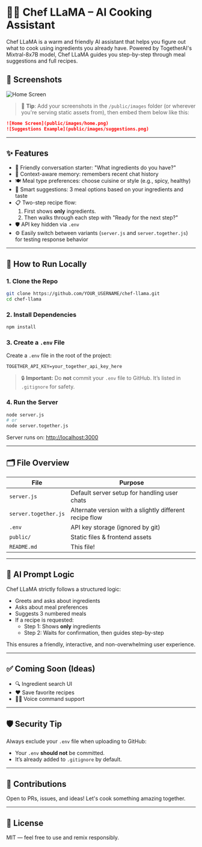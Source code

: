 # 🧑‍🍳 Chef LLaMA – AI Cooking Assistant

Chef LLaMA is a warm and friendly AI assistant that helps you figure out what to cook using ingredients you already have. Powered by TogetherAI's Mixtral-8x7B model, Chef LLaMA guides you step-by-step through meal suggestions and full recipes.

## 📸 Screenshots
![Home Screen](public/images/home.png)

> 📌 **Tip**: Add your screenshots in the `/public/images` folder (or wherever you're serving static assets from), then embed them below like this:

```md
![Home Screen](public/images/home.png)
![Suggestions Example](public/images/suggestions.png)
```

---

## ✨ Features

- 👋 Friendly conversation starter: "What ingredients do you have?"
- 🧠 Context-aware memory: remembers recent chat history
- 🍽️ Meal type preferences: choose cuisine or style (e.g., spicy, healthy)
- 🥘 Smart suggestions: 3 meal options based on your ingredients and taste
- 📋 Two-step recipe flow:
  1. First shows **only** ingredients.
  2. Then walks through each step with "Ready for the next step?"
- 🛡️ API key hidden via `.env`
- ⚙️ Easily switch between variants (`server.js` and `server.together.js`) for testing response behavior

---

## 🚀 How to Run Locally

### 1. Clone the Repo

```bash
git clone https://github.com/YOUR_USERNAME/chef-llama.git
cd chef-llama
```

### 2. Install Dependencies

```bash
npm install
```

### 3. Create a `.env` File

Create a `.env` file in the root of the project:

```dotenv
TOGETHER_API_KEY=your_together_api_key_here
```

> 🔒 **Important:** Do **not** commit your `.env` file to GitHub. It’s listed in `.gitignore` for safety.

### 4. Run the Server

```bash
node server.js
# or
node server.together.js
```

Server runs on: [http://localhost:3000](http://localhost:3000)

---

## 🗂 File Overview

| File                | Purpose |
|---------------------|---------|
| `server.js`         | Default server setup for handling user chats |
| `server.together.js`| Alternate version with a slightly different recipe flow |
| `.env`              | API key storage (ignored by git) |
| `public/`           | Static files & frontend assets |
| `README.md`         | This file! |

---

## 🧠 AI Prompt Logic

Chef LLaMA strictly follows a structured logic:

- Greets and asks about ingredients
- Asks about meal preferences
- Suggests 3 numbered meals
- If a recipe is requested:
  - Step 1: Shows **only** ingredients
  - Step 2: Waits for confirmation, then guides step-by-step

This ensures a friendly, interactive, and non-overwhelming user experience.

---

## ✅ Coming Soon (Ideas)

- 🔍 Ingredient search UI
- ❤️ Save favorite recipes
- 🧑‍🍳 Voice command support

---

## 🛡️ Security Tip

Always exclude your `.env` file when uploading to GitHub:

- Your `.env` **should not** be committed.
- It’s already added to `.gitignore` by default.

---

## 🤝 Contributions

Open to PRs, issues, and ideas! Let's cook something amazing together.

---

## 📄 License

MIT — feel free to use and remix responsibly.
